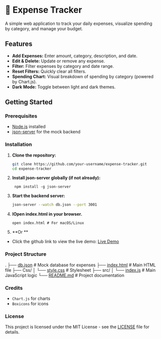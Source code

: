 # 💸 Expense Tracker

A simple web application to track your daily expenses, visualize spending by category, and manage your budget.

## Features

- **Add Expenses:** Enter amount, category, description, and date.
- **Edit & Delete:** Update or remove any expense.
- **Filter:** Filter expenses by category and date range.
- **Reset Filters:** Quickly clear all filters.
- **Spending Chart:** Visual breakdown of spending by category (powered by Chart.js).
- **Dark Mode:** Toggle between light and dark themes.

## Getting Started

### Prerequisites

- [Node.js](https://nodejs.org/) installed
- [json-server](https://github.com/typicode/json-server) for the mock backend

### Installation

1. **Clone the repository:**
   ```bash
   git clone https://github.com/your-username/expense-tracker.git
   cd expense-tracker
   ```

2. **Install json-server globally (if not already):**
   ```
    npm install -g json-server
    ```

3. **Start the backend server:**
    ```bash
    json-server --watch db.json --port 3001
    ```

4. **IOpen index.html in your browser.**
   ```explorer.exe index.html # For Windows
   open index.html # For macOS/Linux
    ```

5. **Or **
- Click the github link to view the live demo: [Live Demo](https://willykyeni3.github.io/Expense-Tracker-Project-End-of-phase1/)

### Project Structure
.
├── [db.json](http://_vscodecontentref_/1)              # Mock database for expenses
├── [index.html](http://_vscodecontentref_/2)           # Main HTML file
├── Css/
│   └── [style.css](http://_vscodecontentref_/3)        # Stylesheet
├── src/
│   └── [index.js](http://_vscodecontentref_/4)         # Main JavaScript logic
└── [README.md](http://_vscodecontentref_/5)            # Project documentation

### Credits
- `Chart.js` for charts
- `Boxicons` for icons

### License
This project is licensed under the MIT License - see the [LICENSE](LICENSE) file for details.